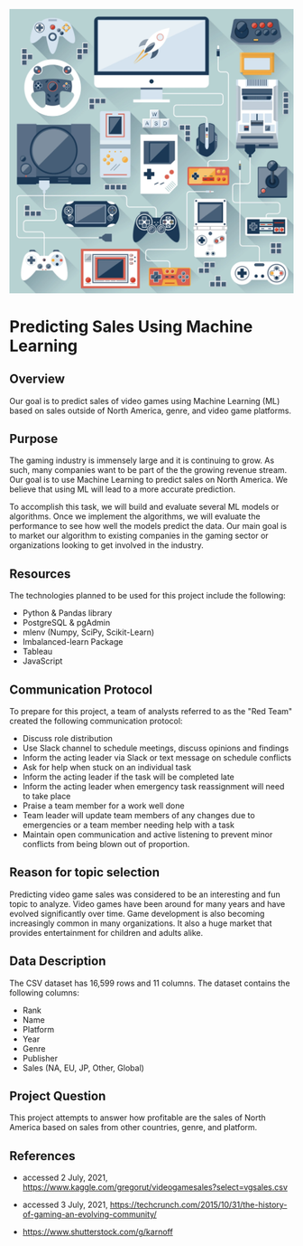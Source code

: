 ![readme1.PNG](images/readme2.png)

# Predicting Sales Using Machine Learning

 
## Overview

Our goal is to predict sales of video games using Machine Learning (ML) based on sales outside of North America, genre, and video game platforms.


## Purpose

The gaming industry is immensely large and it is continuing to grow. As such, many companies want to be part of the the growing revenue stream. Our goal is to use Machine Learning to predict sales on North America. We believe that using ML will lead to a more accurate prediction.

To accomplish this task, we will build and evaluate several ML models or algorithms. Once we implement the algorithms, we will evaluate the performance to see how well the models predict the data. Our main goal is to market our algorithm to existing companies in the gaming sector or organizations looking to get involved in the industry.


## Resources

The technologies planned to be used for this project include the following:

- Python & Pandas library
- PostgreSQL & pgAdmin
- mlenv (Numpy, SciPy, Scikit-Learn)
- Imbalanced-learn Package
- Tableau
- JavaScript


## Communication Protocol

To prepare for this project, a team of analysts referred to as the "Red Team" created the following communication protocol: 

- Discuss role distribution
- Use Slack channel to schedule meetings, discuss opinions and findings 
- Inform the acting leader via Slack or text message on schedule conflicts
- Ask for help when stuck on an individual task
- Inform the acting leader if the task will be completed late
- Inform the acting leader when emergency task reassignment will need to take place
- Praise a team member for a work well done
- Team leader will update team members of any changes due to emergencies or a team member needing help with a task
- Maintain open communication and active listening to prevent minor conflicts from being blown out of proportion.


## Reason for topic selection

Predicting video game sales was considered to be an interesting and fun topic to analyze. Video games have been around for many years and have evolved significantly over time. Game development is also becoming increasingly common in many organizations. It also a huge market that provides entertainment for children and adults alike. 


## Data Description

The CSV dataset has 16,599 rows and 11 columns. The dataset contains the following columns:
- Rank
- Name
- Platform
- Year
- Genre
- Publisher
- Sales (NA, EU, JP, Other, Global)

## Project Question

This project attempts to answer how profitable are the sales of North America based on sales from other countries, genre, and platform.


## References

- accessed 2 July, 2021, <https://www.kaggle.com/gregorut/videogamesales?select=vgsales.csv>

- accessed 3 July, 2021, <https://techcrunch.com/2015/10/31/the-history-of-gaming-an-evolving-community/>

- <https://www.shutterstock.com/g/karnoff>

